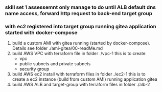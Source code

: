 ### skill set 1 assessemnt only manage to do until ALB default dns name access, forward http request to back-end target group
### with ec2 registered into target group running gitea application started with docker-compose

1. build a custom AMI with gitea running (started by docker-compose). Details see folder ./ami-gitea/00-readMe.md
2. build AWS VPC with terraform file in folder ./vpc-1 this is to create
    - vpc
    - public subnets and private subnets
    - security group
3. build AWS ec2 install with terraform files in folder ./ec2-1 this is to create a ec2 instance (build from custom AMI) running application gitea
4. build AWS ALB and target-group with terraform files in folder ./alb-2